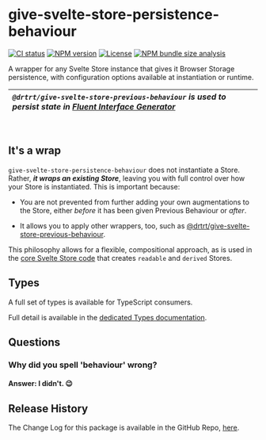 # give-svelte-store-persistence-behaviour

[![CI status](https://img.shields.io/badge/ci-passing-green)](https://github.com/drtrt-org/give-svelte-store-persistence-behaviour/actions/workflows/CI.yml)
[![NPM version](https://img.shields.io/npm/v/@drtrt/give-svelte-store-persistence-behaviour)](https://www.npmjs.com/package/@drtrt/give-svelte-store-persistence-behaviour)
[![License](https://img.shields.io/npm/l/@drtrt/give-svelte-store-persistence-behaviour)](./LICENSE)
[![NPM bundle size analysis](https://img.shields.io/bundlephobia/minzip/@drtrt/give-svelte-store-persistence-behaviour)](https://bundlephobia.com/package/@drtrt/give-svelte-store-persistence-behaviour)

A wrapper for any Svelte Store instance that gives it Browser Storage persistence, with configuration options available at instantiation or runtime.

| _`@drtrt/give-svelte-store-previous-behaviour` is used to persist state in [Fluent Interface Generator](https://www.fluentinterfacegenerator.com)_ |
| :------------------------------------------------------------------------------------------------------------------------------------------------- |

<br/>

## It's a wrap

`give-svelte-store-persistence-behaviour` does not instantiate a Store. Rather, **_it wraps an existing Store_**, leaving you with full control over how your Store is instantiated. This is important because:

-   You are not prevented from further adding your own augmentations to the Store, either _before_ it has been given Previous Behaviour or _after_.

-   It allows you to apply other wrappers, too, such as [@drtrt/give-svelte-store-previous-behaviour](https://www.npmjs.com/package/@drtrt/give-svelte-store-previous-behaviour).

This philosophy allows for a flexible, compositional approach, as is used in the [core Svelte Store code](https://github.com/sveltejs/svelte/blob/master/packages/svelte/src/runtime/store/index.js) that creates `readable` and `derived` Stores.

## Types

A full set of types is available for TypeScript consumers.

Full detail is available in the [dedicated Types documentation](https://github.com/drtrt-org/give-svelte-store-persistence-behaviour/blob/main/docs/README.md).

## Questions

### Why did you spell 'behaviour' wrong?

#### **Answer:** I didn't. 😉

## Release History

The Change Log for this package is available in the GitHub Repo, [here](https://github.com/drtrt-org/give-svelte-store-persistence-behaviour/blob/main/CHANGELOG.md).
